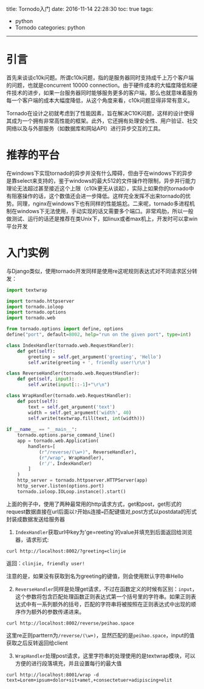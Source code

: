 title: Tornodo入门
date: 2016-11-14 22:28:30
toc: true
tags:
- python
- Tornodo
categories: python
---


# 引言 #

首先来谈谈c10k问题。所谓c10k问题，指的是服务器同时支持成千上万个客户端的问题，也就是concurrent 10000 connection。由于硬件成本的大幅度降低和硬件技术的进步，如果一台服务器同时能够服务更多的客户端，那么也就意味着服务每一个客户端的成本大幅度降低，从这个角度来看，c10k问题显得非常有意义。

Tornado在设计之初就考虑到了性能因素，旨在解决C10K问题，这样的设计使得其成为一个拥有非常高性能的框架。此外，它还拥有处理安全性、用户验证、社交网络以及与外部服务（如数据库和网站API）进行异步交互的工具。
<!--more-->
# 推荐的平台 #

在windows下实现tornado的异步并没有什么障碍，但由于在windows下的异步是靠select来支持的，鉴于windows的最大512的文件操作符限制，异步并行能力理论无法超过甚至接近这个上限（c10k更无从谈起），实际上如果你的tornado中有阻塞操作的话，这个数值还会进一步降低。这样完全发挥不出来tornado的优势。同理，nginx在windows下也有同样的性能尴尬。二来呢，tornado多进程机制在windows下无法使用，手动实现的话又需要多个端口。非常鸡肋，所以一般做测试、运行的话还是推荐在类Unix下，如linux或者max机上，开发时可以拿win平台开发

# 入门实例 #

与Django类似，使用tornado开发同样是使用re这呢规则表达式对不同请求区分转发：

```python
import textwrap

import tornado.httpserver
import tornado.ioloop
import tornado.options
import tornado.web

from tornado.options import define, options
define("port", default=8002, help="run on the given port", type=int)

class IndexHandler(tornado.web.RequestHandler):
    def get(self):
        greeting = self.get_argument('greeting', 'Hello')
        self.write(greeting + ', friendly user!\r\n')

class ReverseHandler(tornado.web.RequestHandler):
    def get(self, input):
        self.write(input[::-1]+"\r\n")

class WrapHandler(tornado.web.RequestHandler):
    def post(self):
        text = self.get_argument('text')
        width = self.get_argument('width', 40)
        self.write(textwrap.fill(text, int(width)))
        
if __name__ == "__main__":
    tornado.options.parse_command_line()
    app = tornado.web.Application(
        handlers=[
            (r"/reverse/(\w+)", ReverseHandler),
            (r"/wrap", WrapHandler),
			(r'/'，IndexHandler）
        ]
    )
    http_server = tornado.httpserver.HTTPServer(app)
    http_server.listen(options.port)
    tornado.ioloop.IOLoop.instance().start()
```

上面的例子中，使用了两种最常用的http请求方式，get和post，get形式的request数据直接在url后面以`?`开始`&`连接`=`匹配键值对,post方式以postdata的形式封装成数据发送给服务器

1. `IndexHandler`获取url中key为'ge=reeting'的value并填充到后面返回给浏览器，请求形式:

`curl http://localhost:8002/?greeting=clinjie`

返回：`clinjie, friendly user!`

注意的是，如果没有获取到名为greeting的键值，则会使用默认字符串Hello

2. `ReverseHandler`同样是处理get请求，不过在函数定义的时候有区别：`input`，这个参数将包含匹配处理函数正则表达式第一个括号里的字符串。如果正则表达式中有一系列额外的括号，匹配的字符串将被按照在正则表达式中出现的顺序作为额外的参数传递进来。

`curl http://localhost:8002/reverse/peihao.space`

这里re正则parttern为`/reverse/(\w+)`，显然匹配的是`peihao.space`，input的值获取之后反转返回给client

3. `WrapHandler`处理post请求，这里字符串的处理使用的是textwrap模块，可以方便的进行段落填充，并且设置每行的最大值

`curl http://localhost:8001/wrap -d text=Lorem+ipsum+dolor+sit+amet,+consectetuer+adipiscing+elit`


